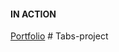 #### IN ACTION

[Portfolio](https://gatsby-strapi-portfolio-project.netlify.app/)
#   T a b s - p r o j e c t  
 
